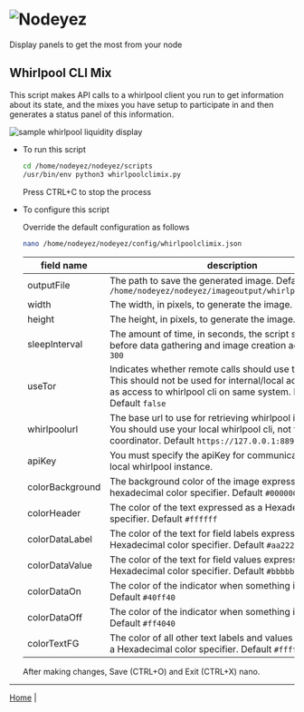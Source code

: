 # ![Nodeyez](../images/nodeyez.svg)
Display panels to get the most from your node

## Whirlpool CLI Mix

This script makes API calls to a whirlpool client you run to get information
about its state, and the mixes you have setup to participate in and then
generates a status panel of this information.

![sample whirlpool liquidity display](../images/whirlpoolclimix.png)

* To run this script

   ```sh
   cd /home/nodeyez/nodeyez/scripts
   /usr/bin/env python3 whirlpoolclimix.py
   ```

   Press CTRL+C to stop the process

* To configure this script

   Override the default configuration as follows

   ```sh
   nano /home/nodeyez/nodeyez/config/whirlpoolclimix.json
   ```

   | field name | description |
   | --- | --- |
   | outputFile | The path to save the generated image. Default `/home/nodeyez/nodeyez/imageoutput/whirlpoolclimix.png` |
   | width | The width, in pixels, to generate the image. Default `480` |
   | height | The height, in pixels, to generate the image. Default `320` |
   | sleepInterval | The amount of time, in seconds, the script should wait before data gathering and image creation again. Default `300` |
   | useTor | Indicates whether remote calls should use tor for privacy. This should not be used for internal/local addresses such as access to whirlpool cli on same system. Experimental. Default `false` |
   | whirlpoolurl | The base url to use for retrieving whirlpool information.  You should use your local whirlpool cli, not the whirlpool coordinator. Default `https://127.0.0.1:8899` |
   | apiKey | You must specify the apiKey for communicating with your local whirlpool instance. |
   | colorBackground | The background color of the image expressed as a hexadecimal color specifier. Default `#000000` |
   | colorHeader | The color of the text expressed as a Hexadecial color specifier. Default `#ffffff` |
   | colorDataLabel | The color of the text for field labels expressed as a Hexadecimal color specifier. Default `#aa2222` |
   | colorDataValue | The color of the text for field values expressed as a Hexadecimal color specifier. Default `#bbbbbb` |
   | colorDataOn | The color of the indicator when something is on/true. Default `#40ff40` |
   | colorDataOff | The color of the indicator when something is off/false. Default `#ff4040` |
   | colorTextFG | The color of all other text labels and values expressed as a Hexadecimal color specifier. Default `#ffffff` |

   After making changes, Save (CTRL+O) and Exit (CTRL+X) nano.


---

[Home](../) | 

